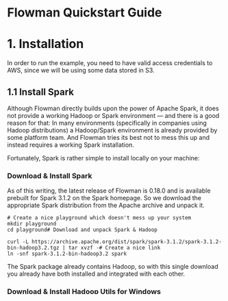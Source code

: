 # Flowman Quickstart Guide

# 1. Installation

In order to run the example, you need to have valid access credentials to AWS, since we will be using some data
stored in S3.

## 1.1 Install Spark

Although Flowman directly builds upon the power of Apache Spark, it does not provide a working Hadoop or Spark
environment — and there is a good reason for that: In many environments (specifically in companies using Hadoop
distributions) a Hadoop/Spark environment is already provided by some platform team. And Flowman tries its best not
to mess this up and instead requires a working Spark installation.

Fortunately, Spark is rather simple to install locally on your machine:

### Download & Install Spark

As of this writing, the latest release of Flowman is 0.18.0 and is available prebuilt for Spark 3.1.2 on the Spark
homepage. So we download the appropriate Spark distribution from the Apache archive and unpack it.

```shell
# Create a nice playground which doesn't mess up your system
mkdir playground
cd playground# Download and unpack Spark & Hadoop

curl -L https://archive.apache.org/dist/spark/spark-3.1.2/spark-3.1.2-bin-hadoop3.2.tgz | tar xvzf -# Create a nice link
ln -snf spark-3.1.2-bin-hadoop3.2 spark
```
The Spark package already contains Hadoop, so with this single download you already have both installed and integrated with each other.

### Download & Install Hadoop Utils for Windows

If you are trying to run the application on Windows, you also need the *Hadoop Winutils*, which is a set of
DLLs required for the Hadoop libraries to be working. You can get a copy at https://github.com/kontext-tech/winutils .
Once you downloaded the appropriate version, you need to place the DLLs into a directory `$HADOOP_HOME/bin`, where
`HADOOP_HOME` refers to some location on your Windows PC. You also need to set the following environment variables:
* `HADOOP_HOME` should point to the parent directory of the `bin` directory
* `PATH` should also contain `$HADOOP_HOME/bin`


## 1.2 Install Flowman

You find prebuilt Flowman packages on the corresponding release page on GitHub. For this quickstart, we chose
`flowman-dist-0.14.2-oss-spark3.0-hadoop3.2-bin.tar.gz` which nicely fits to the Spark package we just downloaded before.

```shell
# Download and unpack Flowman
curl -L https://github.com/dimajix/flowman/releases/download/0.18.0/flowman-dist-0.18.0-oss-spark3.1-hadoop3.2-bin.tar.gz | tar xvzf -# Create a nice link
ln -snf flowman-0.18.0 flowman
```

### Flowman Configuration

Now before you can use Flowman, you need to tell it where it can find the Spark home directory which we just created
in the previous step. This can be either done by providing a valid configuration file in
`flowman/conf/flowman-env.sh` (a template can be found at `flowman/conf/flowman-env.sh.template` ), or we can simply
set an environment variable. For the sake of simplicity, we follow the second approach

```shell
# This assumes that we are still in the directory "playground"
export SPARK_HOME=$(pwd)/spark
```

In order to access S3 in the example below, we also need to provide a default namespace which contains some basic
plugin configurations. We simply copy the provided template as follows:

```shell
# Copy default namespace
cp flowman/conf/default-namespace.yml.template flowman/conf/default-namespace.yml
cp flowman/conf/flowman-env.sh.template flowman/conf/flowman-env.sh

export AWS_ACCESS_KEY_ID=<your aws access key>
export AWS_SECRET_ACCESS_KEY=<your aws secret key>
```
That’s all we need to run the Flowman example.


# 2. Flowman Shell

The example data is stored in a S3 bucket provided by myself. In order to access the data, you need to provide valid
AWS credentials in your environment:

```shell
$ export AWS_ACCESS_KEY_ID=<your aws access key>
$ export AWS_SECRET_ACCESS_KEY=<your aws secret key>
```

## 2.1 Start interactive Flowman shell

We start Flowman by running the interactive Flowman shell. While this is not the tool that would be used in automatic
batch processing ( flowexec is the right tool for that scenario), it gives us a good idea how ETL projects in Flowman
are organized.

```shell
cd flowman
bin/flowshell -f examples/weather
```

## 2.2 Inspecting Relations

Now we can inspect some of the relations defined in the project. First we list all relations
```
flowman:weather> relation list
```

Now we can peek inside the relations `stations-raw` and `measurements-raw`. Since the second relation is partitioned
by years, we explicitly specify the year via the option `-p year=2011`
```
flowman:weather> relation show stations-raw
flowman:weather> relation show measurements-raw -p year=2011
```

## 2.3 Running a Job

Now we want to execute the projects main job. Again the job is parametrized by year, so we need to specify the year
that we'd like to process.
```
flowman:weather> job build main year=2011
```

## 2.4 Inspecting Mappings

Now we'd like to inspect some of the mappings which have been used during job execution. Since some mappings depend
on job-specific variables, we need to create a *job context*, which can be done by `job enter <job-name> <job-args>`
as follows:
```
flowman:weather> job enter main year=2011
```
Note how the prompt has changed and will now include the job name. Now we can inspect some mappings:
```
flowman:weather/main> mapping list
flowman:weather/main> mapping show measurements-raw
flowman:weather/main> mapping show measurements-extracted
flowman:weather/main> mapping show stations-raw
```
Finally we'd like to leave the job context again.
```
flowman:weather/main> job leave
```


## 2.5 Inspect Results

The job execution has written its results into some relations again. We can now inspect them again
```
flowman:weather> relation show stations
flowman:weather> relation show measurements
flowman:weather> relation show aggregates -p year=2011
```

## 2.6 History

Flowman also provides an execution history. In the trivial deployment, this information is stored locally in a
Derby database, but other databases like MySQL, MariaDB etc are also supported.
```
flowman:weather> history job search
flowman:weather> history target search -J 1
```

## 2.7 Quitting

Finally we quit the Flowman shell via the `quit` command.
```
flowman:weather> quit
```

# 3. Flowman Execution

So far we have only used the Flowman shell for interactive work with projects. Actually, the shell was developed as a
second step to help analyzing problems and debugging data flows. The primary command for working with Flowman projects
is `flowexec` which is used for non-interactive batch execution, for example within cron-jobs.

It shares a lot of code with the Flowman shell, so the commands are often exactly the same. The main difference is
that with `flowexec` you specify the commands on the command line while `flowshell` provides its own prompt.

For example for running the “build” lifecycle of the weather project for the year 2014, you only need to run:
```shell
bin/flowexec -f examples/weather job build main year=2014
```

# 4. Closing

A very special *Thank You!* goes to all of you who try to follow the example hands-on on your local machine. If you have
problems with following the example, please leave me a note — it’s always difficult to streamline such a process, and
I might have overseen some issues.

